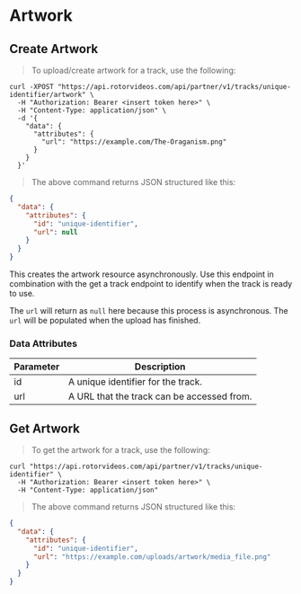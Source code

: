 # Artwork

## Create Artwork

> To upload/create artwork for a track, use the following:

```shell
curl -XPOST "https://api.rotorvideos.com/api/partner/v1/tracks/unique-identifier/artwork" \
  -H "Authorization: Bearer <insert token here>" \
  -H "Content-Type: application/json" \
  -d '{
    "data": {
      "attributes": {
        "url": "https://example.com/The-Oraganism.png"
      }
    }
  }'

```

> The above command returns JSON structured like this:

```json
{
  "data": {
    "attributes": {
      "id": "unique-identifier",
      "url": null
    }
  }
}
```

This creates the artwork resource asynchronously. Use this endpoint in combination with the get a track endpoint to identify when the track is ready to use.

<aside class="notice">
The <code>url</code> will return as <code>null</code> here because this process is asynchronous. The <code>url</code> will be populated when the upload has finished.
</aside>

### Data Attributes

Parameter | Description
--------- | -----------
id | A unique identifier for the track.
url | A URL that the track can be accessed from.

## Get Artwork

> To get the artwork for a track, use the following:

```shell
curl "https://api.rotorvideos.com/api/partner/v1/tracks/unique-identifier" \
  -H "Authorization: Bearer <insert token here>" \
  -H "Content-Type: application/json"
```

> The above command returns JSON structured like this:

```json
{
  "data": {
    "attributes": {
      "id": "unique-identifier",
      "url": "https://example.com/uploads/artwork/media_file.png"
    }
  }
}
```
